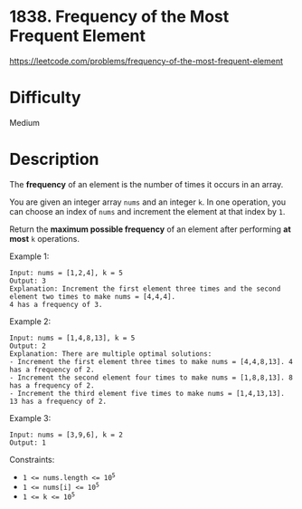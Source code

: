 # 1838. Frequency of the Most Frequent Element

https://leetcode.com/problems/frequency-of-the-most-frequent-element

# Difficulty
Medium

# Description
The **frequency** of an element is the number of times it occurs in an array.

You are given an integer array `nums` and an integer `k`. In one operation, you can choose an index of `nums` and increment the element at that index by `1`.

Return the **maximum possible frequency** of an element after performing **at most** `k` operations.

Example 1:
```
Input: nums = [1,2,4], k = 5
Output: 3
Explanation: Increment the first element three times and the second element two times to make nums = [4,4,4].
4 has a frequency of 3.
```

Example 2:
```
Input: nums = [1,4,8,13], k = 5
Output: 2
Explanation: There are multiple optimal solutions:
- Increment the first element three times to make nums = [4,4,8,13]. 4 has a frequency of 2.
- Increment the second element four times to make nums = [1,8,8,13]. 8 has a frequency of 2.
- Increment the third element five times to make nums = [1,4,13,13]. 13 has a frequency of 2.
```

Example 3:
```
Input: nums = [3,9,6], k = 2
Output: 1
```

Constraints:
- <code>1 <= nums.length <= 10<sup>5</sup></code>
- <code>1 <= nums[i] <= 10<sup>5</sup></code>
- <code>1 <= k <= 10<sup>5</sup></code>

